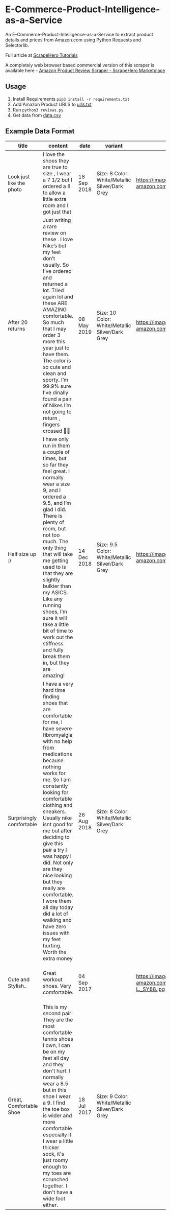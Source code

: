 # E-Commerce-Product-Intelligence-as-a-Service 

An E-Commerce-Product-Intelligence-as-a-Service to extract product details and prices from Amazon.com using Python Requests and Selectorlib. 

Full article at [ScrapeHero Tutorials](https://www.scrapehero.com/how-to-scrape-amazon-product-reviews/)

A completely web browser based commercial version of this scraper is available here - [Amazon Product Review Scraper - ScrapeHero Marketplace](https://www.scrapehero.com/marketplace/amazon-reviews/)

## Usage

1. Install Requirements `pip3 install -r requirements.txt`
1. Add Amazon Product URLS to [urls.txt](urls.txt)
1. Run `python3 reviews.py`
1. Get data from [data.csv](data.csv)

## Example Data Format

|title                   |content                                                                                                                                                                                                                                                                                                                                                                                                                                                                                                |date       |variant                                         |images                                                                |verified|author          |rating|product                              |url                                                                                                                                          |
|------------------------|-------------------------------------------------------------------------------------------------------------------------------------------------------------------------------------------------------------------------------------------------------------------------------------------------------------------------------------------------------------------------------------------------------------------------------------------------------------------------------------------------------|-----------|------------------------------------------------|----------------------------------------------------------------------|--------|----------------|------|-------------------------------------|---------------------------------------------------------------------------------------------------------------------------------------------|
|Look just like the photo|I love the shoes they are true to size , I wear a 7 1/2 but I ordered a 8 to allow a little extra room and I got just that                                                                                                                                                                                                                                                                                                                                                                             |18 Sep 2018|Size: 8 Color: White/Metallic Silver/Dark Grey  |https://images-na.ssl-images-amazon.com/images/I/81wdRdaAfmL._SY88.jpg|Yes     |Diane Johnson   |5.0   |Nike Women's Reax Run 5 Running Shoes|https://www.amazon.com/Nike-Womens-Reax-Running-Shoes/product-reviews/B07ZPL752N/ref=cm_cr_dp_d_show_all_btm?ie=UTF8&reviewerType=all_reviews|
|After 20 returns        |Just writing a rare review on these . I love Nike’s but my feet don’t usually. So I’ve ordered and returned a lot. Tried again lol and these ARE AMAZING comfortable. So much that I may order 3 more this year just to have them. The color is so cute and clean and sporty. I’m 99.9% sure I’ve dinally found a pair of Nikes I’m not going to return , fingers crossed 🤞😊                                                                                                                         |08 May 2019|Size: 10 Color: White/Metallic Silver/Dark Grey |https://images-na.ssl-images-amazon.com/images/I/717EKthL0BL._SY88.jpg|Yes     |sherlain miranda|4.0   |Nike Women's Reax Run 5 Running Shoes|https://www.amazon.com/Nike-Womens-Reax-Running-Shoes/product-reviews/B07ZPL752N/ref=cm_cr_dp_d_show_all_btm?ie=UTF8&reviewerType=all_reviews|
|Half size up :)         |I have only run in them a couple of times, but so far they feel great. I normally wear a size 9, and I ordered a 9.5, and I’m glad I did. There is plenty of room, but not too much. The only thing that will take me getting used to is that they are slightly bulkier than my ASICS. Like any running shoes, I’m sure it will take a little bit of time to work out the stiffness and fully break them in, but they are amazing!                                                                     |14 Dec 2018|Size: 9.5 Color: White/Metallic Silver/Dark Grey|https://images-na.ssl-images-amazon.com/images/I/71ap+mslLBL._SY88.jpg|Yes     |Blondie         |5.0   |Nike Women's Reax Run 5 Running Shoes|https://www.amazon.com/Nike-Womens-Reax-Running-Shoes/product-reviews/B07ZPL752N/ref=cm_cr_dp_d_show_all_btm?ie=UTF8&reviewerType=all_reviews|
|Surprisingly comfortable|I have a very hard time finding shoes that are comfortable for me, I have severe fibromyalgia with no help from medications because nothing works for me. So I am constantly looking for comfortable clothing and sneakers. Usually nike isnt good for me but after deciding to give this pair a try I was happy I did. Not only are they nice looking but they really are comfortable. I wore them all day today did a lot of walking and have zero issues with my feet hurting. Worth the extra money|26 Aug 2018|Size: 8 Color: White/Metallic Silver/Dark Grey  |                                                                      |Yes     |E Diaz          |5.0   |Nike Women's Reax Run 5 Running Shoes|https://www.amazon.com/Nike-Womens-Reax-Running-Shoes/product-reviews/B07ZPL752N/ref=cm_cr_dp_d_show_all_btm?ie=UTF8&reviewerType=all_reviews|
|Cute and Stylish..      |Great workout shoes. Very comfortable.                                                                                                                                                                                                                                                                                                                                                                                                                                                                 |04 Sep 2017|                                                |https://images-na.ssl-images-amazon.com/images/I/713WLuPPK-L._SY88.jpg|Yes     |Angel Buchanan  |5.0   |Nike Women's Reax Run 5 Running Shoes|https://www.amazon.com/Nike-Womens-Reax-Running-Shoes/product-reviews/B07ZPL752N/ref=cm_cr_dp_d_show_all_btm?ie=UTF8&reviewerType=all_reviews|
|Great, Comfortable Shoe |This is my second pair.  They are the most comfortable tennis shoes I own, I can be on my feet all day and they don't hurt.  I normally wear a 8.5 but in this shoe I wear a 9.  I find the toe box is wider and more comfortable especially if I wear a little thicker sock, it's just roomy enough to my toes are scrunched together.  I don't have a wide foot either.                                                                                                                              |18 Jul 2017|Size: 9 Color: White/Metallic Silver/Dark Grey  |                                                                      |Yes     |msgrnbay        |5.0   |Nike Women's Reax Run 5 Running Shoes|https://www.amazon.com/Nike-Womens-Reax-Running-Shoes/product-reviews/B07ZPL752N/ref=cm_cr_dp_d_show_all_btm?ie=UTF8&reviewerType=all_reviews|
